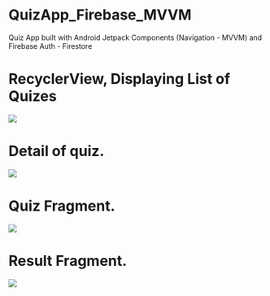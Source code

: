 # QuizApp_Firebase_MVVM

Quiz App built  with Android Jetpack Components (Navigation - MVVM) and Firebase Auth - Firestore

# RecyclerView, Displaying List of Quizes
![](images/two.jpg)

# Detail of quiz. 
![](images/three.jpg)

# Quiz Fragment. 
![](images/four.jpg)


# Result Fragment. 
![](images/five.jpg)
